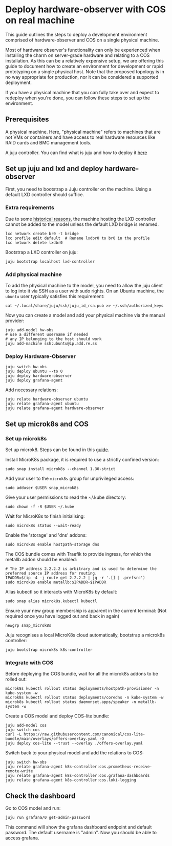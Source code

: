 # Deploy hardware-observer with COS on real machine
This guide outlines the steps to deploy a development environment comprised of hardware-observer and COS on a single physical machine.

Most of hardware observer's functionality can only be experienced when installing the charm on server-grade hardware and relating to a COS installation. As this can be a relatively expensive setup, we are offering this guide to document how to create an environment for development or rapid prototyping on a single physical host. Note that the proposed topology is in no way appropriate for production, nor it can be considered a supported deployment.

If you have a physical machine that you can fully take over and expect to redeploy when you're done, you can follow these steps to set up the environment.


## Prerequisites
A physical machine. Here, "physical machine" refers to machines that are not VMs or containers and have access to real
hardware resources like RAID cards and BMC management tools.

A juju controller. You can find what is juju and how to deploy it [here](https://juju.is/docs/juju)


## Set up juju and lxd and deploy hardware-observer
First, you need to bootstrap a Juju controller on the machine. Using a default LXD controller should suffice.

### Extra requirements
Due to some [historical reasons](https://bugs.launchpad.net/juju/+bug/1964513), the machine hosting the LXD controller cannot be added to the model unless the default LXD bridge is renamed.
```
lxc network create br0 -t bridge
lxc profile edit default  # Rename lxdbr0 to br0 in the profile
lxc network delete lxdbr0
```

Bootstrap a LXD controller on juju:
```
juju bootstrap localhost lxd-controller
```

### Add physical machine
To add the physical machine to the model, you need to allow the juju client to log into it via SSH as a user with sudo rights. On an Ubuntu machine, the `ubuntu` user typically satisfies this requirement:
```
cat ~/.local/share/juju/ssh/juju_id_rsa.pub >> ~/.ssh/authorized_keys
```

Now you can create a model and add your physical machine via the manual provider:
```
juju add-model hw-obs
# use a different username if needed 
# any IP belonging to the host should work  
juju add-machine ssh:ubuntu@ip.add.re.ss
```

### Deploy Hardware-Observer
```
juju switch hw-obs
juju deploy ubuntu --to 0
juju deploy hardware-observer
juju deploy grafana-agent
```

Add necessary relations:
```
juju relate hardware-observer ubuntu
juju relate grafana-agent ubuntu
juju relate grafana-agent hardware-observer
```


## Set up microk8s and COS
### Set up microk8s
Set up microk8. Steps can be found in this [guide](https://juju.is/docs/sdk/dev-setup?_gl=1*nsqfdk*_ga*MjEzOTcxMzA2OS4xNzEwMzYzNDU0*_ga_5LTL1CNEJM*MTcyMjI5NDE2MC4xMDMuMS4xNzIyMjk0MTY4LjUyLjAuMA..).

Install MicroK8s package, it is required to use a strictly confined version:
```
sudo snap install microk8s --channel 1.30-strict
```

Add your user to the `microk8s` group for unprivileged access:
```
sudo adduser $USER snap_microk8s
```

Give your user permissions to read the ~/.kube directory:
```
sudo chown -f -R $USER ~/.kube
```

Wait for MicroK8s to finish initialising:
```
sudo microk8s status --wait-ready
```

Enable the 'storage' and 'dns' addons:
```
sudo microk8s enable hostpath-storage dns
```

The COS bundle comes with Traefik to provide ingress, for which the metallb addon should be enabled:
```
# The IP address 2.2.2.2 is arbitrary and is used to determine the preferred source IP address for routing.
IPADDR=$(ip -4 -j route get 2.2.2.2 | jq -r '.[] | .prefsrc')
sudo microk8s enable metallb:$IPADDR-$IPADDR
```

Alias kubectl so it interacts with MicroK8s by default:
```
sudo snap alias microk8s.kubectl kubectl
```

Ensure your new group membership is apparent in the current terminal:
(Not required once you have logged out and back in again)
```
newgrp snap_microk8s
```

Juju recognises a local MicroK8s cloud automatically, bootstrap a microk8s controller:
```
juju bootstrap microk8s k8s-controller
```

### Integrate with COS
Before deploying the COS bundle, wait for all the microk8s addons to be rolled out:
```
microk8s kubectl rollout status deployments/hostpath-provisioner -n kube-system -w
microk8s kubectl rollout status deployments/coredns -n kube-system -w
microk8s kubectl rollout status daemonset.apps/speaker -n metallb-system -w
```

Create a COS model and deploy COS-lite bundle:
```
juju add-model cos
juju switch cos
curl -L https://raw.githubusercontent.com/canonical/cos-lite-bundle/main/overlays/offers-overlay.yaml -O
juju deploy cos-lite --trust --overlay ./offers-overlay.yaml
```

Switch back to your physical model and add the relations to COS:
```
juju switch hw-obs
juju relate grafana-agent k8s-controller:cos.prometheus-receive-remote-write
juju relate grafana-agent k8s-controller:cos.grafana-dashboards
juju relate grafana-agent k8s-controller:cos.loki-logging
```


## Check the dashboard
Go to COS model and run:
```
juju run grafana/0 get-admin-password
```

This command will show the grafana dashboard endpoint and default password.  The default username is "admin".
Now you should be able to access grafana.